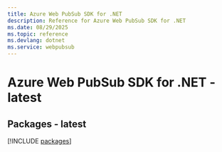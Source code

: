 ```yaml
---
title: Azure Web PubSub SDK for .NET
description: Reference for Azure Web PubSub SDK for .NET
ms.date: 08/29/2025
ms.topic: reference
ms.devlang: dotnet
ms.service: webpubsub
---
```

# Azure Web PubSub SDK for .NET - latest
## Packages - latest
[!INCLUDE [packages](web-pubsub-index.md)]